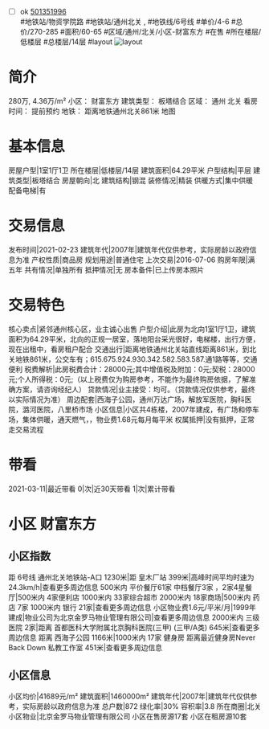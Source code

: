 - [ ] ok [501351996](https://bj.5i5j.com/ershoufang/501351996.html)  
 #地铁站/物资学院路 #地铁站/通州北关 ,  #地铁线/6号线
#单价/4-6 #总价/270-285 #面积/60-65   #区域/通州/北关/小区-财富东方 #在售 #所在楼层/低楼层 #总楼层/14层 #layout 
![layout](http://image2a.5i5j.com/bdir/layout/d1be28ceedab4f0c844049783073203c.jpg_P5.jpg) 
# 简介 
 280万,  4.36万/m² 
小区： 财富东方
建筑类型： 板塔结合
区域： 通州 北关
看房时间： 提前预约
地铁： 距离地铁通州北关861米 地图
# 基本信息 
 房屋户型|1室1厅1卫
所在楼层|低楼层/14层
建筑面积|64.29平米
户型结构|平层
建筑类型|板塔结合
房屋朝向|北
建筑结构|钢混
装修情况|精装
供暖方式|集中供暖
配备电梯|有
# 交易信息 
 发布时间|2021-02-23
建筑年代|2007年|建筑年代仅供参考，实际房龄以政府信息为准
产权性质|商品房
规划用途|普通住宅
上次交易|2016-07-06
购房年限|满五年
共有情况|单独所有
抵押情况|无
房本备件|已上传房本照片
# 交易特色 
 核心卖点|紧邻通州核心区，业主诚心出售
户型介绍|此房为北向1室1厅1卫，建筑面积为64.29平米，北向的正规一居室，落地阳台采光很好，电梯楼，出行方便，现在出租中，看房租户配合
交通出行|距离地铁通州北关站直线距离861米，到北关地铁861米，公交车有；615.675.924.930.342.582.583.587.通1路等等，交通便利
税费解析|此房税费合计：28000元;其中增值税及附加：0元;契税：28000元;个人所得税：0元;（以上税费仅为购房参考，不能作为最终购房依据，了解准确方案，请咨询经纪人）
贷款情况|业主接受：均可。（贷款情况仅供参考，最终以实际情况为准）
周边配套|西海子公园，通州万达广场，解放军医院，胸科医院，潞河医院，八里桥市场
小区信息|小区共4栋楼，2007年建成，有广场和停车场，集体供暖，通天燃气，，物业费1.68元每月每平米
权属抵押|没有抵押，正常走交易流程
# 带看 
 2021-03-11|最近带看	 0|次|近30天带看	 1|次|累计带看
# 小区 财富东方
## 小区指数 
 距 6号线 通州北关地铁站-A口 1230米|距 皇木厂站 399米|高峰时间平均时速为24.3km/h|查看更多周边信息
500米内 平价餐厅61家
中档餐厅3家 ，2家4星餐厅|500米内 4家便利店
1000米内 33家综合超市
2000米内 18家商场|500米内 药店 7家
1000米内 银行 21家|查看更多周边信息
小区物业费1.6元/平米/月|1999年建成|物业公司为北京金罗马物业管理有限公司|查看更多周边信息
2000米内 三级医院 2家|距离 首都医科大学附属北京胸科医院(三甲) (三甲/A类) 645米|查看更多周边信息
距离 西海子公园 1166米|1000米内 17家 健身房
距离最近健身房Never Back Down 私教工作室 451米|查看更多周边信息
## 小区信息 
 小区均价|41689元/m²
建筑面积|1460000m²
建筑年代|2007年|建筑年代仅供参考，实际房龄以政府信息为准
总户数|872
绿化率|30%
容积率|3.8
所在商圈|北关
小区物业|北京金罗马物业管理有限公司
小区在售房源17套
小区在租房源10套

